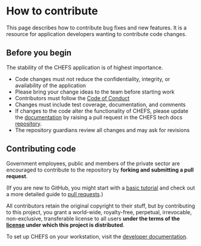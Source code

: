 # How to contribute

This page describes how to contribute bug fixes and new features. It is a resource for application developers wanting to contribute code changes.

## Before you begin

The stability of the CHEFS application is of highest importance.

- Code changes must not reduce the confidentiality, integrity, or availability of the application
- Please bring your change ideas to the team before starting work
- Contributors must follow the [Code of Conduct](CODE-OF-CONDUCT.md)
- Changes must include test coverage, documentation, and comments
- If changes to the code alter the functionality of CHEFS, please update the [documentation](https://developer.gov.bc.ca/docs/default/component/chefs-techdocs) by raising a pull request in the CHEFS tech docs [repository](https://github.com/bcgov/common-hosted-form-service-techdocs).
- The repository guardians review all changes and may ask for revisions

## Contributing code

Government employees, public and members of the private sector are encouraged to contribute to the repository by **forking and submitting a pull request**.

(If you are new to GitHub, you might start with a [basic tutorial](https://help.github.com/articles/set-up-git) and check out a more detailed guide to [pull requests](https://help.github.com/articles/using-pull-requests/).)

All contributors retain the original copyright to their stuff, but by contributing to this project, you grant a world-wide, royalty-free, perpetual, irrevocable, non-exclusive, transferable license to all users **under the terms of the [license](./LICENSE) under which this project is distributed**.

To set up CHEFS on your workstation, visit the [developer documentation](https://developer.gov.bc.ca/docs/default/component/chefs-techdocs/Developer/).
